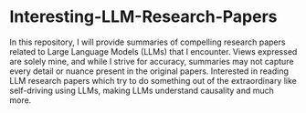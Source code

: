 # Interesting-LLM-Research-Papers
In this repository, I will provide summaries of compelling research papers related to Large Language Models (LLMs) that I encounter. Views expressed are solely mine, and while I strive for accuracy, summaries may not capture every detail or nuance present in the original papers. Interested in reading LLM research papers which try to do something out of the extraordinary like self-driving using LLMs, making LLMs understand causality and much more.

